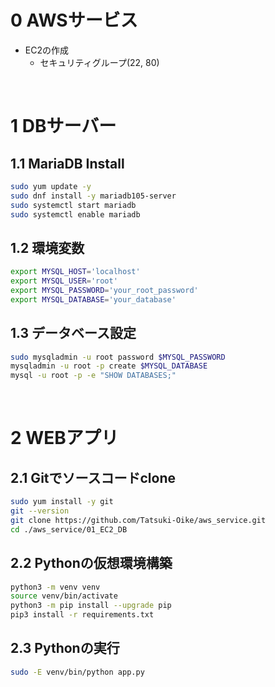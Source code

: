 # 0 AWSサービス

* EC2の作成
  * セキュリティグループ(22, 80)

<br>

# 1 DBサーバー

## 1.1 MariaDB Install

```sh
sudo yum update -y
sudo dnf install -y mariadb105-server
sudo systemctl start mariadb
sudo systemctl enable mariadb
```

## 1.2 環境変数

```sh
export MYSQL_HOST='localhost'
export MYSQL_USER='root'
export MYSQL_PASSWORD='your_root_password'
export MYSQL_DATABASE='your_database'
```

## 1.3 データベース設定

```sh
sudo mysqladmin -u root password $MYSQL_PASSWORD
mysqladmin -u root -p create $MYSQL_DATABASE
mysql -u root -p -e "SHOW DATABASES;"
```

<br>

# 2 WEBアプリ 

## 2.1 Gitでソースコードclone

```sh
sudo yum install -y git
git --version
git clone https://github.com/Tatsuki-Oike/aws_service.git
cd ./aws_service/01_EC2_DB
```

## 2.2 Pythonの仮想環境構築

```sh
python3 -m venv venv
source venv/bin/activate
python3 -m pip install --upgrade pip
pip3 install -r requirements.txt
```

## 2.3 Pythonの実行

```sh
sudo -E venv/bin/python app.py
```
